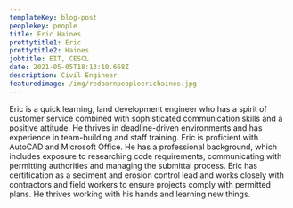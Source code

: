 ```yaml
---
templateKey: blog-post
peoplekey: people
title: Eric Haines
prettytitle1: Eric
prettytitle2: Haines
jobtitle: EIT, CESCL
date: 2021-05-05T18:13:10.668Z
description: Civil Engineer
featuredimage: /img/redbarnpeopleerichaines.jpg
---
```

<!--StartFragment-->

Eric is a quick learning, land development engineer who has a spirit of customer service combined with sophisticated communication skills and a positive attitude. He thrives in deadline-driven environments and has experience in team-building and staff training. Eric is proficient with AutoCAD and Microsoft Office. He has a professional background, which includes exposure to researching code requirements, communicating with permitting authorities and managing the submittal process. Eric has certification as a sediment and erosion control lead and works closely with contractors and field workers to ensure projects comply with permitted plans. He thrives working with his hands and learning new things.

<!--EndFragment-->